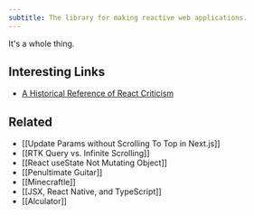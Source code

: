 ```yaml
---
subtitle: The library for making reactive web applications.
---
```

It's a whole thing.

## Interesting Links

- [A Historical Reference of React Criticism](https://www.zachleat.com/web/react-criticism/)

## Related

- [[Update Params without Scrolling To Top in Next.js]]
- [[RTK Query vs. Infinite Scrolling]]
- [[React useState Not Mutating Object]]
- [[Penultimate Guitar]]
- [[Minecraftle]]
- [[JSX, React Native, and TypeScript]]
- [[Alculator]]